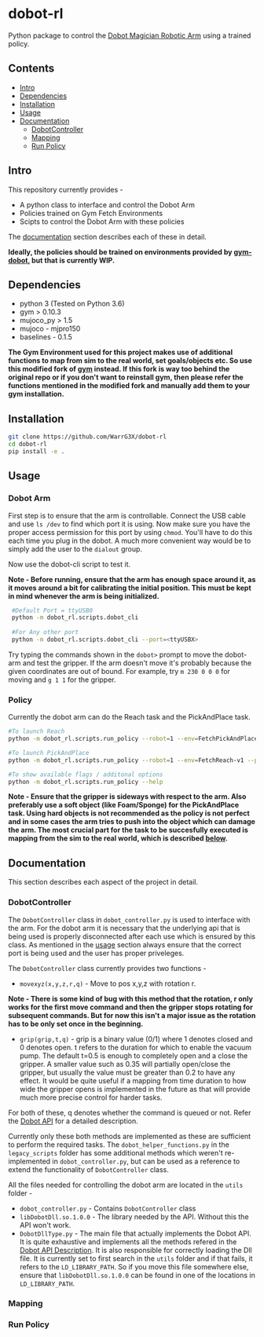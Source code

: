 # dobot-rl
Python package to control the [Dobot Magician Robotic Arm](https://www.dobot.cc/dobot-magician/product-overview.html) using a trained policy.

Contents
--------
- [Intro](#intro)
- [Dependencies](#dependencies)
- [Installation](#installation)
- [Usage](#usage)
- [Documentation](#documentation)
  - [DobotController](#dobotcontroller)
  - [Mapping](#mapping)
  - [Run Policy](#run-policy)

## Intro
This repository currently provides - 
 - A python class to interface and control the Dobot Arm
 - Policies trained on Gym Fetch Environments
 - Scipts to control the Dobot Arm with these policies
 
 The [documentation](#documentation) section describes each of these in detail.
 
 **Ideally, the policies should be trained on environments provided by [gym-dobot](https://github.com/WarrG3X/gym-dobot), but that is currently WIP.**

## Dependencies
  - python 3 (Tested on Python 3.6)
  - gym > 0.10.3
  - mujoco_py > 1.5
  - mujoco - mjpro150
  - baselines - 0.1.5
  
**The Gym Environment used for this project makes use of additional functions to map from sim to the real world, set goals/objects etc. So use this modified fork of [gym](https://github.com/WarrG3X/gym) instead. If this fork is way too behind the original repo or if you don't want to reinstall gym, then please refer the functions mentioned in the modified fork and manually add them to your gym installation.**

## Installation
```bash
git clone https://github.com/WarrG3X/dobot-rl
cd dobot-rl
pip install -e .
```

## Usage
### Dobot Arm
First step is to ensure that the arm is controllable. Connect the USB cable and use ``ls /dev`` to find which port it is using. Now make sure you have the proper access permission for this port by using ``chmod``. You'll have to do this each time you plug in the dobot. A much more convenient way would be to simply add the user to the ``dialout`` group.

Now use the dobot-cli script to test it.

**Note - Before running, ensure that the arm has enough space around it, as it moves around a bit for calibrating the initial position. This must be kept in mind whenever the arm is being initialized.**

```bash
 #Default Port = ttyUSB0
 python -m dobot_rl.scripts.dobot_cli
 
 #For Any other port
 python -m dobot_rl.scripts.dobot_cli --port=<ttyUSBX>
```

Try typing the commands shown in the ``dobot>`` prompt to move the dobot-arm and test the gripper. If the arm doesn't move it's probably because the given coordinates are out of bound. For example, try ``m 230 0 0 0`` for moving and `g 1 1` for the gripper.

### Policy
Currently the dobot arm can do the Reach task and the PickAndPlace task.
```bash
#To launch Reach
python -m dobot_rl.scripts.run_policy --robot=1 --env=FetchPickAndPlace-v1 --policy_file=fetch_pick_policy_best.pkl

#To launch PickAndPlace
python -m dobot_rl.scripts.run_policy --robot=1 --env=FetchReach-v1 --policy_file=fetch_reach_policy_best.pkl

#To show available flags / additonal options
python -m dobot_rl.scripts.run_policy --help
``` 
**Note - Ensure that the gripper is sideways with respect to the arm. Also preferably use a soft object (like Foam/Sponge) for the PickAndPlace task. Using hard objects is not recommended as the policy is not perfect and in some cases the arm tries to push into the object which can damage the arm. The most crucial part for the task to be succesfully executed is mapping from the sim to the real world, which is described [below](#mapping).**


## Documentation
This section describes each aspect of the project in detail.

### DobotController
The ``DobotController`` class in ``dobot_controller.py`` is used to interface with the arm. For the dobot arm it is necessary that the underlying api that is being used is properly disconnected after each use which is ensured by this class. As mentioned in the [usage](#usage) section always ensure that the correct port is being used and the user has proper priveleges. 

The ``DobotController`` class currently provides two functions - 
 - ``movexyz(x,y,z,r,q)`` - Move to pos x,y,z with rotation r. 
 
 **Note - There is some kind of bug with this method that the rotation, r only works for the first move command and then the gripper stops rotating for subsequent commands. But for now this isn't a major issue as the rotation has to be only set once in the beginning.**
 
 - ``grip(grip,t,q)`` - grip is a binary value (0/1) where 1 denotes closed and 0 denotes open. t refers to the duration for which to enable the vacuum pump. The default t=0.5 is enough to completely open and a close the gripper. A smaller value such as 0.35 will partially open/close the gripper, but usually the value must be greater than 0.2 to have any effect. It would be quite useful if a mapping from time duration to how wide the gripper opens is implemented in the future as that will provide much more precise control for harder tasks.
 
 For both of these, q denotes whether the command is queued or not. Refer the [Dobot API](https://download.dobot.cc/development-protocol/dobot-magician/pdf/en/Dobot-Magician-API-Description.pdf) for a detailed description.
 
 Currently only these both methods are implemented as these are sufficient to perform the required tasks. The ``dobot_helper_functions.py`` in the ``legacy_scripts`` folder has some additional methods which weren't re-implemented in ``dobot_controller.py``, but can be used as a reference to extend the functionality of ``DobotController`` class.
 
 All the files needed for controlling the dobot arm are located in the ``utils`` folder - 
  - ``dobot_controller.py`` - Contains ``DobotController`` class
  - ``libDobotDll.so.1.0.0`` - The library needed by the API. Without this the API won't work.
  - ``DobotDllType.py`` - The main file that actually implements the Dobot API. It is quite exhaustive and implements all the methods refered in the [Dobot API Description](https://download.dobot.cc/development-protocol/dobot-magician/pdf/en/Dobot-Magician-API-Description.pdf). It is also responsible for correctly loading the Dll file. It is currently set to first search in the ``utils`` folder and if that fails, it refers to the ``LD_LIBRARY_PATH``. So if you move this file somewhere else, ensure that ``libDobotDll.so.1.0.0`` can be found in one of the locations in ``LD_LIBRARY_PATH``.
  
### Mapping

### Run Policy
